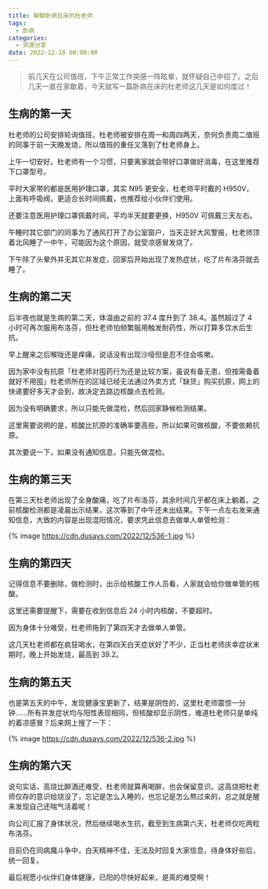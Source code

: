 ```yaml
---
title: 聊聊卧病在床的杜老师
tags:
  - 卧病
categories:
  - 资源分享
date: 2022-12-18 00:00:00
---
```


> 前几天在公司值班，下午正常工作突感一阵眩晕，就怀疑自己中招了。之后几天一直在家歇着，今天就写一篇卧病在床的杜老师这几天是如何度过！

<!-- more -->

## 生病的第一天

杜老师的公司安排轮询值班，杜老师被安排在周一和周四两天，奈何负责周二值班的同事于前一天晚发烧，所以值班的重任又落到了杜老师身上。

上午一切安好。杜老师有一个习惯，只要离家就会带好口罩做好消毒，在这里推荐下口罩型号。

平时大家带的都是医用护理口罩，其实 N95 更安全，杜老师平时戴的 H950V，上面有呼吸阀，更适合长时间佩戴，也推荐给小伙伴们使用。

还要注意医用护理口罩佩戴时间，平均半天就要更换，H950V 可佩戴三天左右。

午睡时其它部门的同事为了通风打开了办公室窗户，当天正好大风警报，杜老师顶着北风睡了一中午，可能因为这个原因，就受凉感冒发烧了。

下午除了头晕外并无其它并发症，回家后开始出现了发热症状，吃了片布洛芬就去睡了。

## 生病的第二天

后半夜也就是生病的第二天，体温由之前的 37.4 度升到了 38.4。虽然超过了 4 小时可再次服用布洛芬，但杜老师怕频繁服用触发耐药性，所以打算多饮水后生抗。

早上醒来之后喉咙还是痒痛，说话没有出现沙哑但是忍不住会咳嗽。

因为家中没有抗原「杜老师对囤药行为还是比较方案，虽说有备无患，但按需备着就好不用囤」杜老师所在的区域已经无法通过外卖方式「缺货」购买抗原，网上的快递要好多天才会到，故决定去路边核酸点去检测。

因为没有明确要求，所以只能先做混检，然后回家静候检测结果。

这里需要说明的是，核酸比抗原的准确率要高些，所以如果可做核酸，不要依赖抗原。

其次要说一下，如果没有通知信息，只能先做混检。

## 生病的第三天

在第三天杜老师出现了全身酸痛，吃了片布洛芬，其余时间几乎都在床上躺着。之前核酸检测都是凌晨出示结果，这次等到了中午还未出结果。下午一点左右发来通知信息，大致的内容是出现混阳情况，要求凭此信息去做单人单管检测：

{% image https://cdn.dusays.com/2022/12/536-1.jpg %}

## 生病的第四天

记得信息不要删除，做检测时，出示给核酸工作人员看，人家就会给你做单管的核酸。

这里还需要提醒下，需要在收到信息后 24 小时内核酸，不要超时。

因为身体十分难受，杜老师拖到了第四天才去做单人单管。

这几天杜老师都在疯狂喝水，在第四天白天症状好了不少，正当杜老师庆幸症状末期时，晚上开始发烧，最高到 39.2。

## 生病的第五天

也是第五天的中午，发现健康宝更新了，结果是阴性的，这里杜老师震惊一分钟……所有并发症状均与阳性表现相同，但核酸却显示阴性，难道杜老师只是单纯的着凉感冒？后来网上搜了一下：

{% image https://cdn.dusays.com/2022/12/536-2.jpg %}

## 生病的第六天

说句实话，高烧比醉酒还难受，杜老师就算再喝醉，也会保留意识。这高烧把杜老师仅存的意识给烧没了，忘记是怎么入睡的，也忘记是怎么熬过来的，总之就是醒来发现自己还喘气活着呢！

向公司汇报了身体状况，然后继续喝水生抗，截至到生病第六天，杜老师仅吃两粒布洛芬。

目前仍在同病魔斗争中，白天精神不佳，无法及时回复大家信息，待身体好些后，统一回复。

最后祝愿小伙伴们身体健康，已阳的尽快好起来，是真的难受啊！